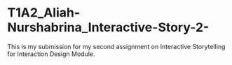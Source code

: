 # T1A2_Aliah-Nurshabrina_Interactive-Story-2-
This is my submission for my second assignment on Interactive Storytelling for Interaction Design Module.
